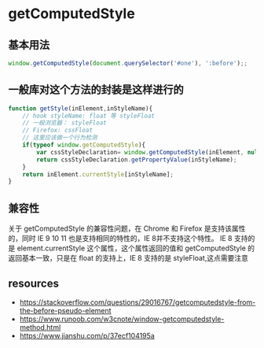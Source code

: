 # getComputedStyle

## 基本用法
```js
window.getComputedStyle(document.querySelector('#one'), ':before');;
```

## 一般库对这个方法的封装是这样进行的
```js
function getStyle(inElement,inStyleName){
    // hook styleName: float 等 styleFloat
    // 一般浏览器： styleFloat
    // Firefox: cssFloat
    // 这里应该做一个行为检测
    if(typeof window.getComputedStyle){
        var cssStyleDeclaration= window.getComputedStyle(inElement, null);
        return cssStyleDeclaration.getPropertyValue(inStyleName);
    }
    return inElement.currentStyle[inStyleName];
}
```

## 兼容性
关于 getComputedStyle 的兼容性问题，在 Chrome 和 Firefox 是支持该属性的，同时 IE 9 10 11 也是支持相同的特性的，IE 8并不支持这个特性。 IE 8 支持的是 element.currentStyle 这个属性，这个属性返回的值和 getComputedStyle 的返回基本一致，只是在 float 的支持上，IE 8 支持的是 styleFloat,这点需要注意

## resources
- https://stackoverflow.com/questions/29016767/getcomputedstyle-from-the-before-pseudo-element
- https://www.runoob.com/w3cnote/window-getcomputedstyle-method.html
- https://www.jianshu.com/p/37ecf104195a